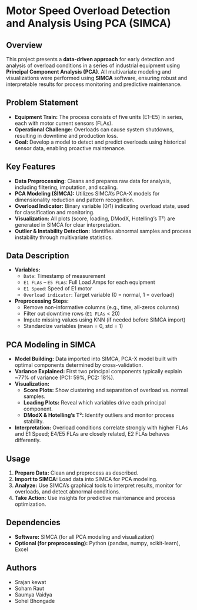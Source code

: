 # Motor Speed Overload Detection and Analysis Using PCA (SIMCA)

## Overview

This project presents a **data-driven approach** for early detection and analysis of overload conditions in a series of industrial equipment using **Principal Component Analysis (PCA)**. All multivariate modeling and visualizations were performed using **SIMCA** software, ensuring robust and interpretable results for process monitoring and predictive maintenance.

## Problem Statement

- **Equipment Train:** The process consists of five units (E1–E5) in series, each with motor current sensors (FLAs).
- **Operational Challenge:** Overloads can cause system shutdowns, resulting in downtime and production loss.
- **Goal:** Develop a model to detect and predict overloads using historical sensor data, enabling proactive maintenance.

## Key Features

- **Data Preprocessing:** Cleans and prepares raw data for analysis, including filtering, imputation, and scaling.
- **PCA Modeling (SIMCA):** Utilizes SIMCA’s PCA-X models for dimensionality reduction and pattern recognition.
- **Overload Indicator:** Binary variable (0/1) indicating overload state, used for classification and monitoring.
- **Visualization:** All plots (score, loading, DModX, Hotelling’s T²) are generated in SIMCA for clear interpretation.
- **Outlier & Instability Detection:** Identifies abnormal samples and process instability through multivariate statistics.

## Data Description

- **Variables:**
  - `Date`: Timestamp of measurement
  - `E1 FLAs` – `E5 FLAs`: Full Load Amps for each equipment
  - `E1 Speed`: Speed of E1 motor
  - `Overload indicator`: Target variable (0 = normal, 1 = overload)
- **Preprocessing Steps:**
  - Remove non-informative columns (e.g., time, all-zeros columns)
  - Filter out downtime rows (`E1 FLAs` < 20)
  - Impute missing values using KNN (if needed before SIMCA import)
  - Standardize variables (mean = 0, std = 1)

## PCA Modeling in SIMCA

- **Model Building:** Data imported into SIMCA, PCA-X model built with optimal components determined by cross-validation.
- **Variance Explained:** First two principal components typically explain ~77% of variance (PC1: 59%, PC2: 18%).
- **Visualization:** 
  - **Score Plots:** Show clustering and separation of overload vs. normal samples.
  - **Loading Plots:** Reveal which variables drive each principal component.
  - **DModX & Hotelling’s T²:** Identify outliers and monitor process stability.
- **Interpretation:** Overload conditions correlate strongly with higher FLAs and E1 Speed; E4/E5 FLAs are closely related, E2 FLAs behaves differently.

## Usage

1. **Prepare Data:** Clean and preprocess as described.
2. **Import to SIMCA:** Load data into SIMCA for PCA modeling.
3. **Analyze:** Use SIMCA’s graphical tools to interpret results, monitor for overloads, and detect abnormal conditions.
4. **Take Action:** Use insights for predictive maintenance and process optimization.

## Dependencies

- **Software:** SIMCA (for all PCA modeling and visualization)
- **Optional (for preprocessing):** Python (pandas, numpy, scikit-learn), Excel

## Authors

- Srajan kewat
- Soham Raut
- Saumya Vaidya 
- Sohel Bhongade
